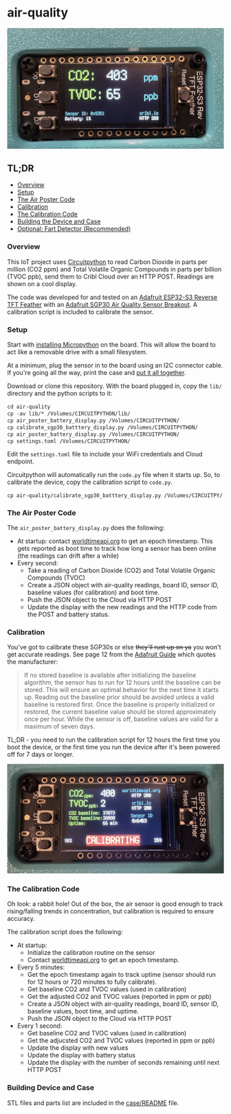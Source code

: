 # air-quality
![air-quality display](./images/air_monitor.jpg)

## TL;DR
 - [Overview](https://github.com/berthayes/air-quality/#Overview)
 - [Setup](https://github.com/berthayes/air-quality/#Setup)
 - [The Air Poster Code](https://github.com/berthayes/air-quality/#The-Air-Poster-Code)
 - [Calibration](https://github.com/berthayes/air-quality/#Calibration)
 - [The Calibration Code](https://github.com/berthayes/air-quality/#The-Calibration-Code)
 - [Building the Device and Case](./case/README.md)
 - [Optional: Fart Detector (Recommended)](./fart-detector/README.md)

### Overview
This IoT project uses [Circuitpython](https://circuitpython.org) to read Carbon Dioxide in parts per million (CO2 ppm) and Total Volatile Organic Compounds in parts per billion (TVOC ppb), send them to Cribl Cloud over an HTTP POST. Readings are shown on a cool display. 

The code was developed for and tested on an [Adafruit ESP32-S3 Reverse TFT Feather](https://www.adafruit.com/product/5691) with an [Adafruit SGP30 Air Quality Sensor Breakout](https://www.adafruit.com/product/3709). A calibration script is included to calibrate the sensor.

### Setup
Start with [installing Micropython](https://circuitpython.org/board/adafruit_feather_esp32s3_reverse_tft/) on the board. This will allow the board to act like a removable drive with a small filesystem. 

At a minimum, plug the sensor in to the board using an I2C connector cable. If you're going all the way, print the case and [put it all together](./case/README.md).

Download or clone this repository. With the board plugged in, copy the `lib/` directory and the python scripts to it:
```
cd air-quality
cp -av lib/* /Volumes/CIRCUITPYTHON/lib/
cp air_poster_battery_display.py /Volumes/CIRCUITPYTHON/
cp calibrate_sgp30_batttery_display.py /Volumes/CIRCUITPYTHON/
cp air_poster_battery_display.py /Volumes/CIRCUITPYTHON/
cp settings.toml /Volumes/CIRCUITPYTHON/
``` 

Edit the `settings.toml` file to include your WiFi credentials and Cloud endpoint.

Circuitpython will automatically run the `code.py` file when it starts up. So, to calibrate the device, copy the calibration script to `code.py`.
```
cp air-quality/calibrate_sgp30_batttery_display.py /Volumes/CIRCUITPY/
```
### The Air Poster Code
The `air_poster_battery_display.py` does the following:
 - At startup: contact [worldtimeapi.org](https://worldtimeapi.org) to get an epoch timestamp. This gets reported as boot time to track how long a sensor has been online (the readings can drift after a while)
 - Every second: 
    - Take a reading of Carbon Dioxide (CO2) and Total Volatile Organic Compounds (TVOC)
    - Create a JSON object with air-quality readings, board ID, sensor ID, baseline values (for calibration) and boot time.
    - Push the JSON object to the Cloud via HTTP POST
    - Update the display with the new readings and the HTTP code from the POST and battery status.


### Calibration
You've got to calibrate these SGP30s or else ~~they'll rust up on ya~~ you won't get accurate readings.
See page 12 from the [Adafruit Guide](https://cdn-learn.adafruit.com/downloads/pdf/adafruit-sgp30-gas-tvoc-eco2-mox-sensor.pdf) which quotes the manufacturer:
>If no stored baseline is available after initializing the baseline algorithm,
the sensor has to run for 12 hours until the baseline can be stored. This will
ensure an optimal behavior for the next time it starts up. Reading out the
baseline prior should be avoided unless a valid baseline is restored first.
Once the baseline is properly initialized or restored, the current baseline
value should be stored approximately once per hour. While the sensor is
off, baseline values are valid for a maximum of seven days.

TL;DR - you need to run the calibration script for 12 hours the first time you boot the device, or the first time you run the device after it's been powered off for 7 days or longer.

![Calibration Display](./images/calibration.jpg)

### The Calibration Code
Oh look: a rabbit hole! Out of the box, the air sensor is good enough to track rising/falling trends in concentration, but calibration is required to ensure accuracy.

The calibration script does the following:
 - At startup: 
    - Initialize the calibration routine on the sensor
    - Contact [worldtimeapi.org](https://worldtimeapi.org) to get an epoch timestamp.
 - Every 5 minutes:
    - Get the epoch timestamp again to track uptime (sensor should run for 12 hours or 720 minutes to fully calibrate).
    - Get baseline CO2 and TVOC values (used in calibration)
    - Get the adjusted CO2 and TVOC values (reported in ppm or ppb)
    - Create a JSON object with air-quality readings, board ID, sensor ID, baseline values, boot time, and uptime. 
    - Push the JSON object to the Cloud via HTTP POST
- Every 1 second:
    - Get baseline CO2 and TVOC values (used in calibration)
    - Get the adjucsted CO2 and TVOC values (reported in ppm or ppb)    
    - Update the display with new values
    - Update the display with battery status
    - Update the display with the number of seconds remaining until next HTTP POST


### Building Device and Case
STL files and parts list are included in the [case/README](./case/README.md) file.

